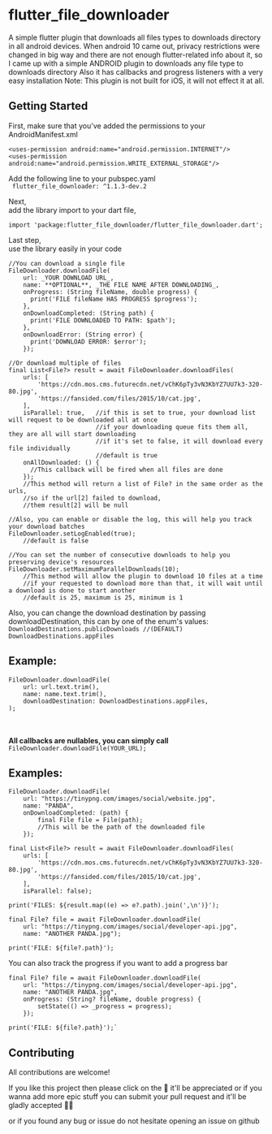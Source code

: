 # flutter_file_downloader

A simple flutter plugin that downloads all files types to downloads directory in all android devices.
When android 10 came out, privacy restrictions were changed in big way
and there are not enough flutter-related info about it,
so I came up with a simple ANDROID plugin to downloads any file type to downloads directory
Also it has callbacks and progress listeners with a very easy installation
Note: This plugin is not built for iOS, it will not effect it at all.

## Getting Started

First, make sure that you've added the permissions to your AndroidManifest.xml
```
<uses-permission android:name="android.permission.INTERNET"/>
<uses-permission android:name="android.permission.WRITE_EXTERNAL_STORAGE"/>
```

Add the following line to your pubspec.yaml  
``` flutter_file_downloader: ^1.1.3-dev.2```

Next,  
    add the library import to your dart file,  
```
import 'package:flutter_file_downloader/flutter_file_downloader.dart';
```

Last step,  
    use the library easily in your code  
```
//You can download a single file
FileDownloader.downloadFile(
    url: _YOUR DOWNLOAD URL_,
    name: **OPTIONAL**, _THE FILE NAME AFTER DOWNLOADING_,
    onProgress: (String fileName, double progress) {
      print('FILE fileName HAS PROGRESS $progress');
    },
    onDownloadCompleted: (String path) {
      print('FILE DOWNLOADED TO PATH: $path');
    },
    onDownloadError: (String error) {
      print('DOWNLOAD ERROR: $error');
    });
    
//Or download multiple of files 
final List<File?> result = await FileDownloader.downloadFiles(
    urls: [
        'https://cdn.mos.cms.futurecdn.net/vChK6pTy3vN3KbYZ7UU7k3-320-80.jpg',
        'https://fansided.com/files/2015/10/cat.jpg',
    ],
    isParallel: true,   //if this is set to true, your download list will request to be downloaded all at once
                        //if your downloading queue fits them all, they are all will start downloading
                        //if it's set to false, it will download every file individually
                        //default is true
    onAllDownloaded: () {
      //This callback will be fired when all files are done
    });
    //This method will return a list of File? in the same order as the urls,
    //so if the url[2] failed to download, 
    //them result[2] will be null
    
//Also, you can enable or disable the log, this will help you track your download batches
FileDownloader.setLogEnabled(true);
    //default is false

//You can set the number of consecutive downloads to help you preserving device's resources 
FileDownloader.setMaximumParallelDownloads(10);
    //This method will allow the plugin to download 10 files at a time
    //if your requested to download more than that, it will wait until a download is done to start another
    //default is 25, maximum is 25, minimum is 1
```

Also, you can change the download destination by passing downloadDestination,
this can by one of the enum's values:
`DownloadDestinations.publicDownloads //(DEFAULT)` 
`DownloadDestinations.appFiles`
## Example:
```
FileDownloader.downloadFile(
    url: url.text.trim(),
    name: name.text.trim(),
    downloadDestination: DownloadDestinations.appFiles,
);
```
<br></br>
**All callbacks are nullables, you can simply call** `FileDownloader.downloadFile(YOUR_URL);`

## Examples:
```
FileDownloader.downloadFile(
    url: "https://tinypng.com/images/social/website.jpg",
    name: "PANDA",
    onDownloadCompleted: (path) {
        final File file = File(path);
        //This will be the path of the downloaded file
    });
```
```
final List<File?> result = await FileDownloader.downloadFiles(
    urls: [
        'https://cdn.mos.cms.futurecdn.net/vChK6pTy3vN3KbYZ7UU7k3-320-80.jpg',
        'https://fansided.com/files/2015/10/cat.jpg',
    ],
    isParallel: false);
    
print('FILES: ${result.map((e) => e?.path).join(',\n')}');
```
```
final File? file = await FileDownloader.downloadFile(
    url: "https://tinypng.com/images/social/developer-api.jpg",
    name: "ANOTHER PANDA.jpg");

print('FILE: ${file?.path}');
```

You can also track the progress if you want to add a progress bar
```
final File? file = await FileDownloader.downloadFile(
    url: "https://tinypng.com/images/social/developer-api.jpg",
    name: "ANOTHER PANDA.jpg",
    onProgress: (String? fileName, double progress) {
        setState(() => _progress = progress);
    });

print('FILE: ${file?.path}');`
```

## Contributing
All contributions are welcome!

If you like this project then please click on the 🌟 it'll be appreciated or if you wanna add more epic stuff you can submit your pull request and it'll be gladly accepted 🙆‍♂️

or if you found any bug or issue do not hesitate opening an issue on github
